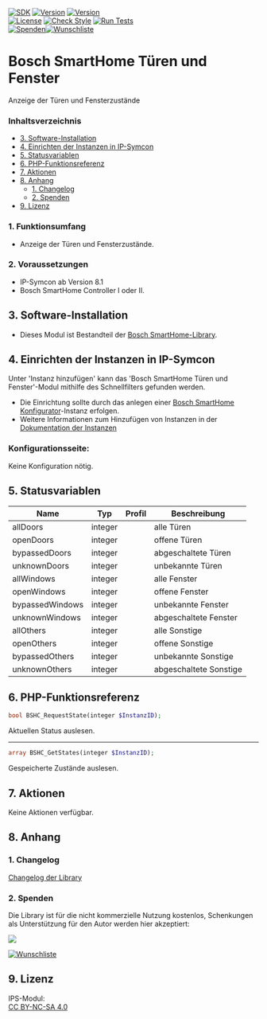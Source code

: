 [![SDK](https://img.shields.io/badge/Symcon-PHPModul-red.svg)](https://www.symcon.de/service/dokumentation/entwicklerbereich/sdk-tools/sdk-php/)
[![Version](https://img.shields.io/badge/Modul%20Version-1.20-blue.svg)](https://community.symcon.de/t/modul-bosch-smarthome-system-beta/138205)
[![Version](https://img.shields.io/badge/Symcon%20Version-8.1%20%3E-green.svg)](https://www.symcon.de/de/service/dokumentation/installation/migrationen/v80-v81-q3-2025/)   
[![License](https://img.shields.io/badge/License-CC%20BY--NC--SA%204.0-green.svg)](https://creativecommons.org/licenses/by-nc-sa/4.0/)
[![Check Style](https://github.com/Nall-chan/BoschSHC/workflows/Check%20Style/badge.svg)](https://github.com/Nall-chan/BoschSHC/actions)
[![Run Tests](https://github.com/Nall-chan/BoschSHC/workflows/Run%20Tests/badge.svg)](https://github.com/Nall-chan/BoschSHC/actions)  
[![Spenden](https://www.paypalobjects.com/de_DE/DE/i/btn/btn_donate_SM.gif)](#2-spenden)[![Wunschliste](https://img.shields.io/badge/Wunschliste-Amazon-ff69fb.svg)](#2-spenden)  

# Bosch SmartHome Türen und Fenster <!-- omit in toc -->
Anzeige der Türen und Fensterzustände

### Inhaltsverzeichnis <!-- omit in toc -->

- [3. Software-Installation](#3-software-installation)
- [4. Einrichten der Instanzen in IP-Symcon](#4-einrichten-der-instanzen-in-ip-symcon)
- [5. Statusvariablen](#5-statusvariablen)
- [6. PHP-Funktionsreferenz](#6-php-funktionsreferenz)
- [7. Aktionen](#7-aktionen)
- [8. Anhang](#8-anhang)
  - [1. Changelog](#1-changelog)
  - [2. Spenden](#2-spenden)
- [9. Lizenz](#9-lizenz)

### 1. Funktionsumfang

* Anzeige der Türen und Fensterzustände.

### 2. Voraussetzungen

* IP-Symcon ab Version 8.1
* Bosch SmartHome Controller I oder II.

## 3. Software-Installation

* Dieses Modul ist Bestandteil der [Bosch SmartHome-Library](../README.md#4-software-installation).  

## 4. Einrichten der Instanzen in IP-Symcon

 Unter 'Instanz hinzufügen' kann das 'Bosch SmartHome Türen und Fenster'-Modul mithilfe des Schnellfilters gefunden werden.  
 - Die Einrichtung sollte durch das anlegen einer [Bosch SmartHome Konfigurator](../Bosch%20SmartHome%20Configurator/README.md)-Instanz erfolgen.   
 - Weitere Informationen zum Hinzufügen von Instanzen in der [Dokumentation der Instanzen](https://www.symcon.de/service/dokumentation/konzepte/instanzen/#Instanz_hinzufügen)  

### Konfigurationsseite: <!-- omit in toc -->

Keine Konfiguration nötig.  

## 5. Statusvariablen

| Name            | Typ     | Profil | Beschreibung           |
| --------------- | ------- | ------ | ---------------------- |
| allDoors        | integer |        | alle Türen             |
| openDoors       | integer |        | offene Türen           |
| bypassedDoors   | integer |        | abgeschaltete Türen    |
| unknownDoors    | integer |        | unbekannte Türen       |
| allWindows      | integer |        | alle Fenster           |
| openWindows     | integer |        | offene Fenster         |
| bypassedWindows | integer |        | unbekannte Fenster     |
| unknownWindows  | integer |        | abgeschaltete Fenster  |
| allOthers       | integer |        | alle Sonstige          |
| openOthers      | integer |        | offene Sonstige        |
| bypassedOthers  | integer |        | unbekannte Sonstige    |
| unknownOthers   | integer |        | abgeschaltete Sonstige |

## 6. PHP-Funktionsreferenz

```php
bool BSHC_RequestState(integer $InstanzID);
```
Aktuellen Status auslesen.  

--- 

```php
array BSHC_GetStates(integer $InstanzID);
```
Gespeicherte Zustände auslesen.  

## 7. Aktionen

Keine Aktionen verfügbar.

## 8. Anhang

### 1. Changelog

[Changelog der Library](../README.md#2-changelog)

### 2. Spenden

Die Library ist für die nicht kommerzielle Nutzung kostenlos, Schenkungen als Unterstützung für den Autor werden hier akzeptiert:  

<a href="https://www.paypal.com/donate?hosted_button_id=G2SLW2MEMQZH2" target="_blank"><img src="https://www.paypalobjects.com/de_DE/DE/i/btn/btn_donate_LG.gif" border="0" /></a>  

[![Wunschliste](https://img.shields.io/badge/Wunschliste-Amazon-ff69fb.svg)](https://www.amazon.de/hz/wishlist/ls/YU4AI9AQT9F?ref_=wl_share) 

## 9. Lizenz

  IPS-Modul:  
  [CC BY-NC-SA 4.0](https://creativecommons.org/licenses/by-nc-sa/4.0/)  